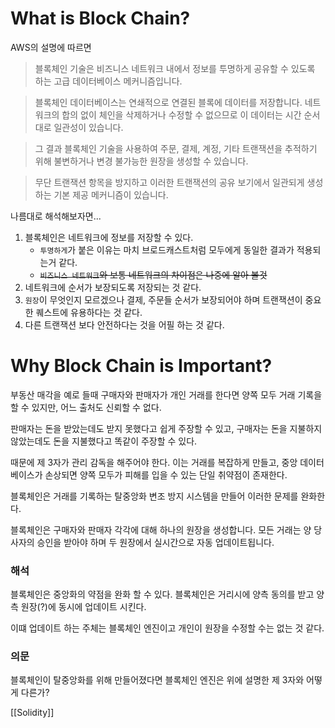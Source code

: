 # What is Block Chain?
AWS의 설명에 따르면
>블록체인 기술은 비즈니스 네트워크 내에서 정보를 투명하게 공유할 수 있도록 하는 고급 데이터베이스 메커니즘입니다.

>블록체인 데이터베이스는 연쇄적으로 연결된 블록에 데이터를 저장합니다.
>네트워크의 합의 없이 체인을 삭제하거나 수정할 수 없으므로 이 데이터는 시간 순서대로 일관성이 있습니다.

>그 결과 블록체인 기술을 사용하여 주문, 결제, 계정, 기타 트랜잭션을 추적하기 위해 불변하거나 변경 불가능한 원장을 생성할 수 있습니다.

>무단 트랜잭션 항목을 방지하고 이러한 트랜잭션의 공유 보기에서 일관되게 생성하는 기본 제공 메커니즘이 있습니다.

나름대로 해석해보자면...
1. 블록체인은 네트워크에 정보를 저장할 수 있다.
	- `투명하게`가 붙은 이유는 마치 브로드캐스트처럼 모두에게 동일한 결과가 적용되는거 같다.
	- ~~`비즈니스 네트워크`와 보통 네트워크의 차이점은 나중에 알아 볼것~~
2. 네트워크에 순서가 보장되도록 저장되는 것 같다.
3. `원장`이 무엇인지 모르겠으나 결제, 주문들 순서가 보장되어야 하며 트랜잭션이 중요한 퀘스트에 유용하다는 것 같다.
4. 다른 트랜잭션 보다 안전하다는 것을 어필 하는 것 같다.

# Why Block Chain is Important?
부동산 매각을 예로 들때 구매자와 판매자가 개인 거래를 한다면 양쪽 모두 거래 기록을 할 수 있지만, 어느 출처도 신뢰할 수 없다.

판매자는 돈을 받았는데도 받지 못했다고 쉽게 주장할 수 있고, 구매자는 돈을 지불하지 않았는데도 돈을 지불했다고 똑같이 주장할 수 있다.

때문에 제 3자가 관리 감독을 해주어야 한다.
이는 거래를 복잡하게 만들고, 중앙 데이터베이스가 손상되면 양쪽 모두가 피해를 입을 수 있는 단일 취약점이 존재한다.

블록체인은 거래를 기록하는 탈중앙화 변조 방지 시스템을 만들어 이러한 문제를 완화한다.

블록체인은 구매자와 판매자 각각에 대해 하나의 원장을 생성합니다. 
모든 거래는 양 당사자의 승인을 받아야 하며 두 원장에서 실시간으로 자동 업데이트됩니다.

### 해석
블록체인은 중앙화의 약점을 완화 할 수 있다.
블록체인은 거리시에 양측 동의를 받고 양측 원장(?)에 동시에 업데이트 시킨다.

이떄 업데이트 하는 주체는 블록체인 엔진이고 개인이 원장을 수정할 수는 없는 것 같다.

### 의문
블록체인이 탈중앙화를 위해 만들어졌다면 블록체인 엔진은 위에 설명한 제 3자와 어떻게 다른가?

[[Solidity]]